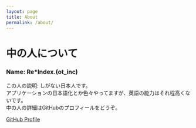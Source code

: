 ```yaml
---
layout: page
title: About
permalink: /about/
---
```


# 中の人について
### Name: Re*Index.(ot_inc)
この人の説明: しがない日本人です。<br>
アプリケーションの日本語化とか色々やってますが、英語の能力はそれ程高くないです。<br>
中の人の詳細はGitHubのプロフィールをどうぞ。<br>


[GitHub Profile](https://github.com/reindex-ot)
